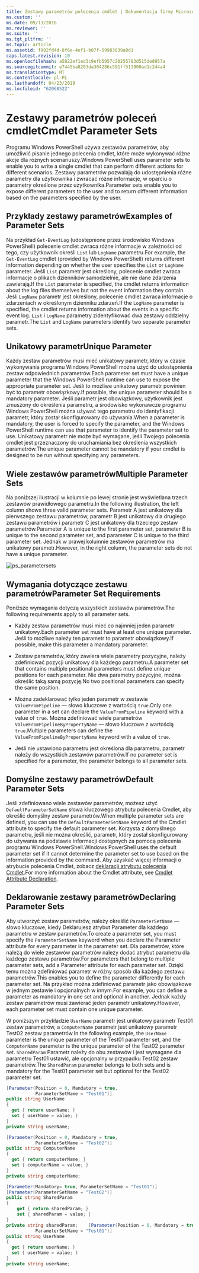 ```yaml
---
title: Zestawy parametrów polecenia cmdlet | Dokumentacja firmy Microsoft
ms.custom: ''
ms.date: 09/13/2016
ms.reviewer: ''
ms.suite: ''
ms.tgt_pltfrm: ''
ms.topic: article
ms.assetid: f902fd4d-8f6e-4ef1-b07f-59983039a0d1
caps.latest.revision: 10
ms.openlocfilehash: a5822ef1ed3c9efb5957c20255783d515de8957a
ms.sourcegitcommit: e7445ba8203da304286c591ff513900ad1c244a4
ms.translationtype: MT
ms.contentlocale: pl-PL
ms.lasthandoff: 04/23/2019
ms.locfileid: "62068522"
---
```

# <a name="cmdlet-parameter-sets"></a><span data-ttu-id="92cea-102">Zestawy parametrów poleceń cmdlet</span><span class="sxs-lookup"><span data-stu-id="92cea-102">Cmdlet Parameter Sets</span></span>

<span data-ttu-id="92cea-103">Programu Windows PowerShell używa zestawów parametrów, aby umożliwić pisanie jednego polecenia cmdlet, które może wykonywać różne akcje dla różnych scenariuszy.</span><span class="sxs-lookup"><span data-stu-id="92cea-103">Windows PowerShell uses parameter sets to enable you to write a single cmdlet that can perform different actions for different scenarios.</span></span> <span data-ttu-id="92cea-104">Zestawy parametrów pozwalają do udostępnienia różne parametry dla użytkownika i zwracać różne informacje, w oparciu o parametry określone przez użytkownika.</span><span class="sxs-lookup"><span data-stu-id="92cea-104">Parameter sets enable you to expose different parameters to the user and to return different information based on the parameters specified by the user.</span></span>

## <a name="examples-of-parameter-sets"></a><span data-ttu-id="92cea-105">Przykłady zestawy parametrów</span><span class="sxs-lookup"><span data-stu-id="92cea-105">Examples of Parameter Sets</span></span>

<span data-ttu-id="92cea-106">Na przykład `Get-EventLog` (udostępnione przez środowisko Windows PowerShell) polecenie cmdlet zwraca różne informacje w zależności od tego, czy użytkownik określi `List` lub `LogName` parametru.</span><span class="sxs-lookup"><span data-stu-id="92cea-106">For example, the `Get-EventLog` cmdlet (provided by Windows PowerShell) returns different information depending on whether the user specifies the `List` or `LogName` parameter.</span></span> <span data-ttu-id="92cea-107">Jeśli `List` parametr jest określony, polecenie cmdlet zwraca informacje o plikach dzienników samodzielnie, ale nie dane zdarzenia zawierają.</span><span class="sxs-lookup"><span data-stu-id="92cea-107">If the `List` parameter is specified, the cmdlet returns information about the log files themselves but not the event information they contain.</span></span> <span data-ttu-id="92cea-108">Jeśli `LogName` parametr jest określony, polecenie cmdlet zwraca informacje o zdarzeniach w określonym dzienniku zdarzeń.</span><span class="sxs-lookup"><span data-stu-id="92cea-108">If the `LogName` parameter is specified, the cmdlet returns information about the events in a specific event log.</span></span> <span data-ttu-id="92cea-109">`List` i `LogName` parametry zidentyfikować dwa zestawy oddzielny parametr.</span><span class="sxs-lookup"><span data-stu-id="92cea-109">The `List` and `LogName` parameters identify two separate parameter sets.</span></span>

## <a name="unique-parameter"></a><span data-ttu-id="92cea-110">Unikatowy parametr</span><span class="sxs-lookup"><span data-stu-id="92cea-110">Unique Parameter</span></span>

<span data-ttu-id="92cea-111">Każdy zestaw parametrów musi mieć unikatowy parametr, który w czasie wykonywania programu Windows PowerShell można użyć do udostępnienia zestaw odpowiednich parametrów.</span><span class="sxs-lookup"><span data-stu-id="92cea-111">Each parameter set must have a unique parameter that the Windows PowerShell runtime can use to expose the appropriate parameter set.</span></span> <span data-ttu-id="92cea-112">Jeśli to możliwe unikatowy parametr powinien być to parametr obowiązkowy.</span><span class="sxs-lookup"><span data-stu-id="92cea-112">If possible, the unique parameter should be a mandatory parameter.</span></span> <span data-ttu-id="92cea-113">Jeśli parametr jest obowiązkowy, użytkownik jest zmuszony do określenia parametru, a środowisko wykonawcze programu Windows PowerShell można używać tego parametru do identyfikacji parametr, który został skonfigurowany do używania.</span><span class="sxs-lookup"><span data-stu-id="92cea-113">When a parameter is mandatory, the user is forced to specify the parameter, and the Windows PowerShell runtime can use that parameter to identify the parameter set to use.</span></span> <span data-ttu-id="92cea-114">Unikatowy parametr nie może być wymagane, jeśli Twojego polecenia cmdlet jest przeznaczony do uruchamiania bez określenia wszystkich parametrów.</span><span class="sxs-lookup"><span data-stu-id="92cea-114">The unique parameter cannot be mandatory if your cmdlet is designed to be run without specifying any parameters.</span></span>

## <a name="multiple-parameter-sets"></a><span data-ttu-id="92cea-115">Wiele zestawów parametrów</span><span class="sxs-lookup"><span data-stu-id="92cea-115">Multiple Parameter Sets</span></span>

<span data-ttu-id="92cea-116">Na poniższej ilustracji w kolumnie po lewej stronie jest wyświetlana trzech zestawów prawidłowego parametru.</span><span class="sxs-lookup"><span data-stu-id="92cea-116">In the following illustration, the left column shows three valid parameter sets.</span></span> <span data-ttu-id="92cea-117">Parametr A jest unikatowy dla pierwszego zestawu parametrów, parametr B jest unikatowy dla drugiego zestawu parametrów i parametr C jest unikatowy dla trzeciego zestaw parametrów.</span><span class="sxs-lookup"><span data-stu-id="92cea-117">Parameter A is unique to the first parameter set, parameter B is unique to the second parameter set, and parameter C is unique to the third parameter set.</span></span> <span data-ttu-id="92cea-118">Jednak w prawej kolumnie zestawów parametrów ma unikatowy parametr.</span><span class="sxs-lookup"><span data-stu-id="92cea-118">However, in the right column, the parameter sets do not have a unique parameter.</span></span>

![ps_parametersets](../media/ps-parametersets.gif)

## <a name="parameter-set-requirements"></a><span data-ttu-id="92cea-120">Wymagania dotyczące zestawu parametrów</span><span class="sxs-lookup"><span data-stu-id="92cea-120">Parameter Set Requirements</span></span>

<span data-ttu-id="92cea-121">Poniższe wymagania dotyczą wszystkich zestawów parametrów.</span><span class="sxs-lookup"><span data-stu-id="92cea-121">The following requirements apply to all parameter sets.</span></span>

- <span data-ttu-id="92cea-122">Każdy zestaw parametrów musi mieć co najmniej jeden parametr unikatowy.</span><span class="sxs-lookup"><span data-stu-id="92cea-122">Each parameter set must have at least one unique parameter.</span></span> <span data-ttu-id="92cea-123">Jeśli to możliwe należy ten parametr to parametr obowiązkowy.</span><span class="sxs-lookup"><span data-stu-id="92cea-123">If possible, make this parameter a mandatory parameter.</span></span>

- <span data-ttu-id="92cea-124">Zestaw parametrów, który zawiera wiele parametry pozycyjne, należy zdefiniować pozycji unikatowy dla każdego parametru.</span><span class="sxs-lookup"><span data-stu-id="92cea-124">A parameter set that contains multiple positional parameters must define unique positions for each parameter.</span></span> <span data-ttu-id="92cea-125">Nie dwa parametry pozycyjne, można określić taką samą pozycję.</span><span class="sxs-lookup"><span data-stu-id="92cea-125">No two positional parameters can specify the same position.</span></span>

- <span data-ttu-id="92cea-126">Można zadeklarować tylko jeden parametr w zestawie `ValueFromPipeline` — słowo kluczowe z wartością `true`.</span><span class="sxs-lookup"><span data-stu-id="92cea-126">Only one parameter in a set can declare the `ValueFromPipeline` keyword with a value of `true`.</span></span> <span data-ttu-id="92cea-127">Można zdefiniować wiele parametrów `ValueFromPipelineByPropertyName` — słowo kluczowe z wartością `true`.</span><span class="sxs-lookup"><span data-stu-id="92cea-127">Multiple parameters can define the `ValueFromPipelineByPropertyName` keyword with a value of `true`.</span></span>

- <span data-ttu-id="92cea-128">Jeśli nie ustawiono parametru jest określona dla parametru, parametr należy do wszystkich zestawów parametrów.</span><span class="sxs-lookup"><span data-stu-id="92cea-128">If no parameter set is specified for a parameter, the parameter belongs to all parameter sets.</span></span>

## <a name="default-parameter-sets"></a><span data-ttu-id="92cea-129">Domyślne zestawy parametrów</span><span class="sxs-lookup"><span data-stu-id="92cea-129">Default Parameter Sets</span></span>

<span data-ttu-id="92cea-130">Jeśli zdefiniowano wiele zestawów parametrów, możesz użyć `DefaultParameterSetName` słowa kluczowego atrybutu polecenia Cmdlet, aby określić domyślny zestaw parametrów.</span><span class="sxs-lookup"><span data-stu-id="92cea-130">When multiple parameter sets are defined, you can use the `DefaultParameterSetName` keyword of the Cmdlet attribute to specify the default parameter set.</span></span> <span data-ttu-id="92cea-131">Korzysta z domyślnego parametru, jeśli nie można określić, parametr, który został skonfigurowany do używania na podstawie informacji dostępnych za pomocą polecenia programu Windows PowerShell.</span><span class="sxs-lookup"><span data-stu-id="92cea-131">Windows PowerShell uses the default parameter set if it cannot determine the parameter set to use based on the information provided by the command.</span></span> <span data-ttu-id="92cea-132">Aby uzyskać więcej informacji o atrybucie polecenia Cmdlet, zobacz [deklaracji atrybutu polecenia Cmdlet](./cmdlet-attribute-declaration.md).</span><span class="sxs-lookup"><span data-stu-id="92cea-132">For more information about the Cmdlet attribute, see [Cmdlet Attribute Declaration](./cmdlet-attribute-declaration.md).</span></span>

## <a name="declaring-parameter-sets"></a><span data-ttu-id="92cea-133">Deklarowanie zestawy parametrów</span><span class="sxs-lookup"><span data-stu-id="92cea-133">Declaring Parameter Sets</span></span>

<span data-ttu-id="92cea-134">Aby utworzyć zestaw parametrów, należy określić `ParameterSetName` — słowo kluczowe, kiedy Deklarujesz atrybut Parameter dla każdego parametru w zestaw parametrów.</span><span class="sxs-lookup"><span data-stu-id="92cea-134">To create a parameter set, you must specify the `ParameterSetName` keyword when you declare the Parameter attribute for every parameter in the parameter set.</span></span> <span data-ttu-id="92cea-135">Dla parametrów, które należą do wiele zestawów parametrów należy dodać atrybut parametru dla każdego zestawu parametrów.</span><span class="sxs-lookup"><span data-stu-id="92cea-135">For parameters that belong to multiple parameter sets, add a Parameter attribute for each parameter set.</span></span> <span data-ttu-id="92cea-136">Dzięki temu można zdefiniować parametr w różny sposób dla każdego zestawu parametrów.</span><span class="sxs-lookup"><span data-stu-id="92cea-136">This enables you to define the parameter differently for each parameter set.</span></span> <span data-ttu-id="92cea-137">Na przykład można zdefiniować parametr jako obowiązkowe w jednym zestawie i opcjonalnych w innym.</span><span class="sxs-lookup"><span data-stu-id="92cea-137">For example, you can define a parameter as mandatory in one set and optional in another.</span></span> <span data-ttu-id="92cea-138">Jednak każdy zestaw parametrów musi zawierać jeden parametr unikatowy.</span><span class="sxs-lookup"><span data-stu-id="92cea-138">However, each parameter set must contain one unique parameter.</span></span>

<span data-ttu-id="92cea-139">W poniższym przykładzie `UserName` parametr jest unikatowy parametr Test01 zestaw parametrów, a `ComputerName` parametr jest unikatowy parametr Test02 zestaw parametrów.</span><span class="sxs-lookup"><span data-stu-id="92cea-139">In the following example, the `UserName` parameter is the unique parameter of the Test01 parameter set, and the `ComputerName` parameter is the unique parameter of the Test02 parameter set.</span></span> <span data-ttu-id="92cea-140">`SharedParam` Parametr należy do obu zestawów i jest wymagane dla parametru Test01 ustawić, ale opcjonalny w przypadku Test02 zestaw parametrów.</span><span class="sxs-lookup"><span data-stu-id="92cea-140">The `SharedParam` parameter belongs to both sets and is mandatory for the Test01 parameter set but optional for the Test02 parameter set.</span></span>

```csharp
[Parameter(Position = 0, Mandatory = true,
           ParameterSetName = "Test01")]
public string UserName
{
  get { return userName; }
  set { userName = value; }
}
private string userName;

[Parameter(Position = 0, Mandatory = true,
           ParameterSetName = "Test02")]
public string ComputerName
{
  get { return computerName; }
  set { computerName = value; }
}
private string computerName;

[Parameter(Mandatory= true, ParameterSetName = "Test01")]
[Parameter(ParameterSetName = "Test02")]
public string SharedParam
{
    get { return sharedParam; }
    set { sharedParam = value; }
}
private string sharedParam;    [Parameter(Position = 0, Mandatory = true,
           ParameterSetName = "Test01")]
public string UserName
{
  get { return userName; }
  set { userName = value; }
}
private string userName;
```
